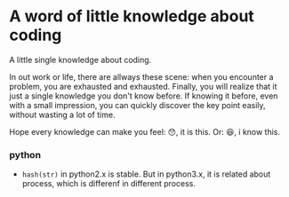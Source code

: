 # A word of little knowledge about coding

A little single knowledge about coding.

In out work or life, there are allways these scene: when you encounter a problem, you are exhausted and exhausted. Finally, you will realize that it just a single knowledge you don't know before. If knowing it before, even with a small impression, you can quickly discover the key point easily, without wasting a lot of time.

Hope every knowledge can make you feel: 😯, it is this. Or: 😆, i know this.

### python

- `hash(str)` in python2.x is stable. But in python3.x, it is related about process, which is differenf in different process.

